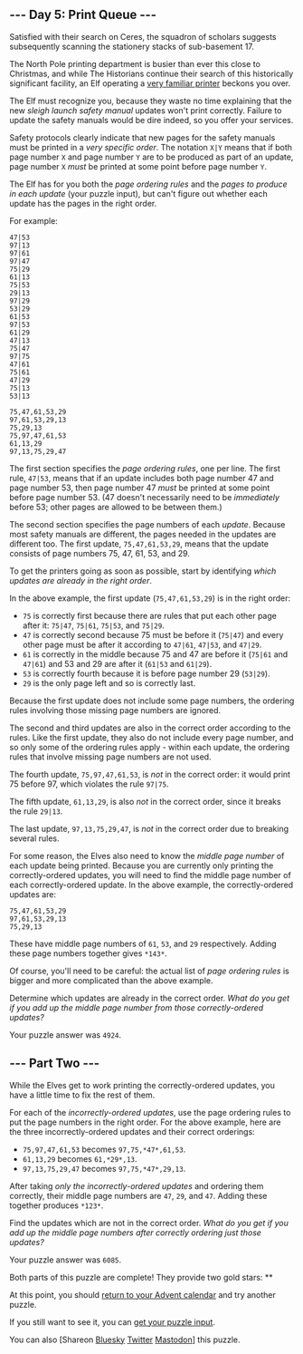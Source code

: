 \--- Day 5: Print Queue ---
----------

Satisfied with their search on Ceres, the squadron of scholars suggests subsequently scanning the stationery stacks of sub-basement 17.

The North Pole printing department is busier than ever this close to Christmas, and while The Historians continue their search of this historically significant facility, an Elf operating a [very familiar printer](/2017/day/1) beckons you over.

The Elf must recognize you, because they waste no time explaining that the new *sleigh launch safety manual* updates won't print correctly. Failure to update the safety manuals would be dire indeed, so you offer your services.

Safety protocols clearly indicate that new pages for the safety manuals must be printed in a *very specific order*. The notation `X|Y` means that if both page number `X` and page number `Y` are to be produced as part of an update, page number `X` *must* be printed at some point before page number `Y`.

The Elf has for you both the *page ordering rules* and the *pages to produce in each update* (your puzzle input), but can't figure out whether each update has the pages in the right order.

For example:

```
47|53
97|13
97|61
97|47
75|29
61|13
75|53
29|13
97|29
53|29
61|53
97|53
61|29
47|13
75|47
97|75
47|61
75|61
47|29
75|13
53|13

75,47,61,53,29
97,61,53,29,13
75,29,13
75,97,47,61,53
61,13,29
97,13,75,29,47

```

The first section specifies the *page ordering rules*, one per line. The first rule, `47|53`, means that if an update includes both page number 47 and page number 53, then page number 47 *must* be printed at some point before page number 53. (47 doesn't necessarily need to be *immediately* before 53; other pages are allowed to be between them.)

The second section specifies the page numbers of each *update*. Because most safety manuals are different, the pages needed in the updates are different too. The first update, `75,47,61,53,29`, means that the update consists of page numbers 75, 47, 61, 53, and 29.

To get the printers going as soon as possible, start by identifying *which updates are already in the right order*.

In the above example, the first update (`75,47,61,53,29`) is in the right order:

* `75` is correctly first because there are rules that put each other page after it: `75|47`, `75|61`, `75|53`, and `75|29`.
* `47` is correctly second because 75 must be before it (`75|47`) and every other page must be after it according to `47|61`, `47|53`, and `47|29`.
* `61` is correctly in the middle because 75 and 47 are before it (`75|61` and `47|61`) and 53 and 29 are after it (`61|53` and `61|29`).
* `53` is correctly fourth because it is before page number 29 (`53|29`).
* `29` is the only page left and so is correctly last.

Because the first update does not include some page numbers, the ordering rules involving those missing page numbers are ignored.

The second and third updates are also in the correct order according to the rules. Like the first update, they also do not include every page number, and so only some of the ordering rules apply - within each update, the ordering rules that involve missing page numbers are not used.

The fourth update, `75,97,47,61,53`, is *not* in the correct order: it would print 75 before 97, which violates the rule `97|75`.

The fifth update, `61,13,29`, is also *not* in the correct order, since it breaks the rule `29|13`.

The last update, `97,13,75,29,47`, is *not* in the correct order due to breaking several rules.

For some reason, the Elves also need to know the *middle page number* of each update being printed. Because you are currently only printing the correctly-ordered updates, you will need to find the middle page number of each correctly-ordered update. In the above example, the correctly-ordered updates are:

```
75,47,61,53,29
97,61,53,29,13
75,29,13

```

These have middle page numbers of `61`, `53`, and `29` respectively. Adding these page numbers together gives `*143*`.

Of course, you'll need to be careful: the actual list of *page ordering rules* is bigger and more complicated than the above example.

Determine which updates are already in the correct order. *What do you get if you add up the middle page number from those correctly-ordered updates?*

Your puzzle answer was `4924`.

\--- Part Two ---
----------

While the Elves get to work printing the correctly-ordered updates, you have a little time to fix the rest of them.

For each of the *incorrectly-ordered updates*, use the page ordering rules to put the page numbers in the right order. For the above example, here are the three incorrectly-ordered updates and their correct orderings:

* `75,97,47,61,53` becomes `97,75,*47*,61,53`.
* `61,13,29` becomes `61,*29*,13`.
* `97,13,75,29,47` becomes `97,75,*47*,29,13`.

After taking *only the incorrectly-ordered updates* and ordering them correctly, their middle page numbers are `47`, `29`, and `47`. Adding these together produces `*123*`.

Find the updates which are not in the correct order. *What do you get if you add up the middle page numbers after correctly ordering just those updates?*

Your puzzle answer was `6085`.

Both parts of this puzzle are complete! They provide two gold stars: \*\*

At this point, you should [return to your Advent calendar](/2024) and try another puzzle.

If you still want to see it, you can [get your puzzle input](5/input).

You can also [Shareon [Bluesky](https://bsky.app/intent/compose?text=I%27ve+completed+%22Print+Queue%22+%2D+Day+5+%2D+Advent+of+Code+2024+%23AdventOfCode+https%3A%2F%2Fadventofcode%2Ecom%2F2024%2Fday%2F5) [Twitter](https://twitter.com/intent/tweet?text=I%27ve+completed+%22Print+Queue%22+%2D+Day+5+%2D+Advent+of+Code+2024&url=https%3A%2F%2Fadventofcode%2Ecom%2F2024%2Fday%2F5&related=ericwastl&hashtags=AdventOfCode) [Mastodon](javascript:void(0);)] this puzzle.